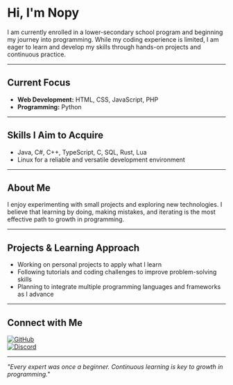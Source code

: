# Hi, I'm Nopy

I am currently enrolled in a lower-secondary school program and beginning my journey into programming. While my coding experience is limited, I am eager to learn and develop my skills through hands-on projects and continuous practice.

---

## Current Focus

- **Web Development:** HTML, CSS, JavaScript, PHP  
- **Programming:** Python  

---

## Skills I Aim to Acquire

- Java, C#, C++, TypeScript, C, SQL, Rust, Lua  
- Linux for a reliable and versatile development environment  

---

## About Me

I enjoy experimenting with small projects and exploring new technologies. I believe that learning by doing, making mistakes, and iterating is the most effective path to growth in programming.

---

## Projects & Learning Approach

- Working on personal projects to apply what I learn  
- Following tutorials and coding challenges to improve problem-solving skills  
- Planning to integrate multiple programming languages and frameworks as I advance  

---

## Connect with Me

[![GitHub](https://img.shields.io/badge/-GitHub-181717?style=flat&logo=github&logoColor=white)](https://github.com/yourusername)  
[![Discord](https://img.shields.io/badge/-Discord-7289DA?style=flat&logo=discord&logoColor=white)](https://discord.com/users/yourid)  

---

*"Every expert was once a beginner. Continuous learning is key to growth in programming."*
